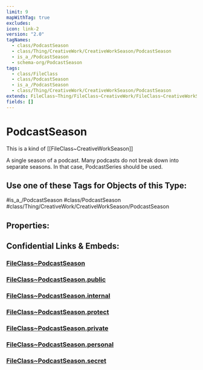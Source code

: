 ```yaml
---
limit: 9
mapWithTag: true
excludes: 
icon: link-2
version: "2.0"
tagNames:
  - class/PodcastSeason
  - class/Thing/CreativeWork/CreativeWorkSeason/PodcastSeason
  - is_a_/PodcastSeason
  - schema-org/PodcastSeason
tags:
  - class/FileClass
  - class/PodcastSeason
  - is_a_/PodcastSeason
  - class/Thing/CreativeWork/CreativeWorkSeason/PodcastSeason
extends: FileClass~Thing/FileClass~CreativeWork/FileClass~CreativeWorkSeason
fields: []
---
```


# PodcastSeason
This is a kind of [[FileClass~CreativeWorkSeason]]

A single season of a podcast. Many podcasts do not break down into separate seasons. In that case, PodcastSeries should be used.


## Use one of these Tags for Objects of this Type:

#is_a_/PodcastSeason
#class/PodcastSeason
#class/Thing/CreativeWork/CreativeWorkSeason/PodcastSeason

## Properties:


## Confidential Links & Embeds: 

### [FileClass~PodcastSeason](/_Standards/fileClass/FileClass~Thing/FileClass~CreativeWork/FileClass~CreativeWorkSeason/FileClass~PodcastSeason.md) 

### [FileClass~PodcastSeason.public](/_public/fileClass/FileClass~Thing/FileClass~CreativeWork/FileClass~CreativeWorkSeason/FileClass~PodcastSeason.public.md) 

### [FileClass~PodcastSeason.internal](/_internal/fileClass/FileClass~Thing/FileClass~CreativeWork/FileClass~CreativeWorkSeason/FileClass~PodcastSeason.internal.md) 

### [FileClass~PodcastSeason.protect](/_protect/fileClass/FileClass~Thing/FileClass~CreativeWork/FileClass~CreativeWorkSeason/FileClass~PodcastSeason.protect.md) 

### [FileClass~PodcastSeason.private](/_private/fileClass/FileClass~Thing/FileClass~CreativeWork/FileClass~CreativeWorkSeason/FileClass~PodcastSeason.private.md) 

### [FileClass~PodcastSeason.personal](/_personal/fileClass/FileClass~Thing/FileClass~CreativeWork/FileClass~CreativeWorkSeason/FileClass~PodcastSeason.personal.md) 

### [FileClass~PodcastSeason.secret](/_secret/fileClass/FileClass~Thing/FileClass~CreativeWork/FileClass~CreativeWorkSeason/FileClass~PodcastSeason.secret.md)

